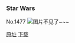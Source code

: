 ### Star Wars
No.1477
![图片不见了~~~](https://imgs.xkcd.com/comics/star_wars.png)

[原址](https://xkcd.com//1477) [下载](https://imgs.xkcd.com/comics/star_wars.png)

